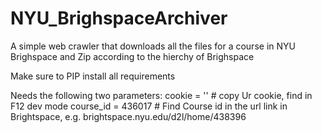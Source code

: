 # NYU_BrighspaceArchiver
A simple web crawler that downloads all the files for a course in NYU Brighspace and Zip according to the hierchy of Brighspace

Make sure to PIP install all requirements

Needs the following two parameters:
cookie = '' # copy Ur cookie, find in F12 dev mode
course_id = 436017 # Find Course id in the url link in Brightspace, e.g. brightspace.nyu.edu/d2l/home/438396

